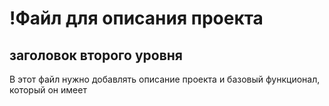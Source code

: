 # !Файл для описания проекта

## заголовок второго уровня

В этот файл нужно добавлять описание проекта и базовый функционал, который он имеет
